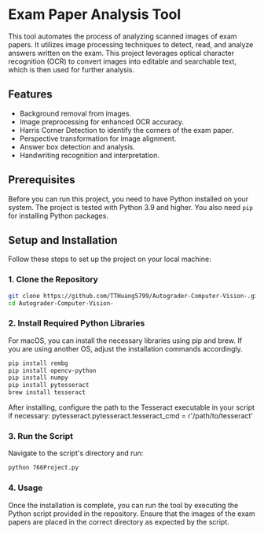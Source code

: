 # Exam Paper Analysis Tool

This tool automates the process of analyzing scanned images of exam papers. It utilizes image processing techniques to detect, read, and analyze answers written on the exam. This project leverages optical character recognition (OCR) to convert images into editable and searchable text, which is then used for further analysis.

## Features

- Background removal from images.
- Image preprocessing for enhanced OCR accuracy.
- Harris Corner Detection to identify the corners of the exam paper.
- Perspective transformation for image alignment.
- Answer box detection and analysis.
- Handwriting recognition and interpretation.

## Prerequisites

Before you can run this project, you need to have Python installed on your system. The project is tested with Python 3.9 and higher. You also need `pip` for installing Python packages.

## Setup and Installation

Follow these steps to set up the project on your local machine:

### 1. Clone the Repository
```bash
git clone https://github.com/TTHuang5799/Autograder-Computer-Vision-.git
cd Autograder-Computer-Vision-
```

### 2.  Install Required Python Libraries
For macOS, you can install the necessary libraries using pip and brew. If you are using another OS, adjust the installation commands accordingly.
```bash
pip install rembg
pip install opencv-python
pip install numpy
pip install pytesseract
brew install tesseract
```
After installing, configure the path to the Tesseract executable in your script if necessary:
pytesseract.pytesseract.tesseract_cmd = r'/path/to/tesseract'

### 3. Run the Script
Navigate to the script's directory and run:
``` bash
python 766Project.py
```
### 4. Usage
Once the installation is complete, you can run the tool by executing the Python script provided in the repository. Ensure that the images of the exam papers are placed in the correct directory as expected by the script.

